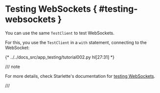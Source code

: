 # Testing WebSockets { #testing-websockets }

You can use the same `TestClient` to test WebSockets.

For this, you use the `TestClient` in a `with` statement, connecting to the WebSocket:

{* ../../docs_src/app_testing/tutorial002.py hl[27:31] *}

/// note

For more details, check Starlette's documentation for <a href="https://www.starlette.dev/testclient/#testing-websocket-sessions" class="external-link" target="_blank">testing WebSockets</a>.

///
